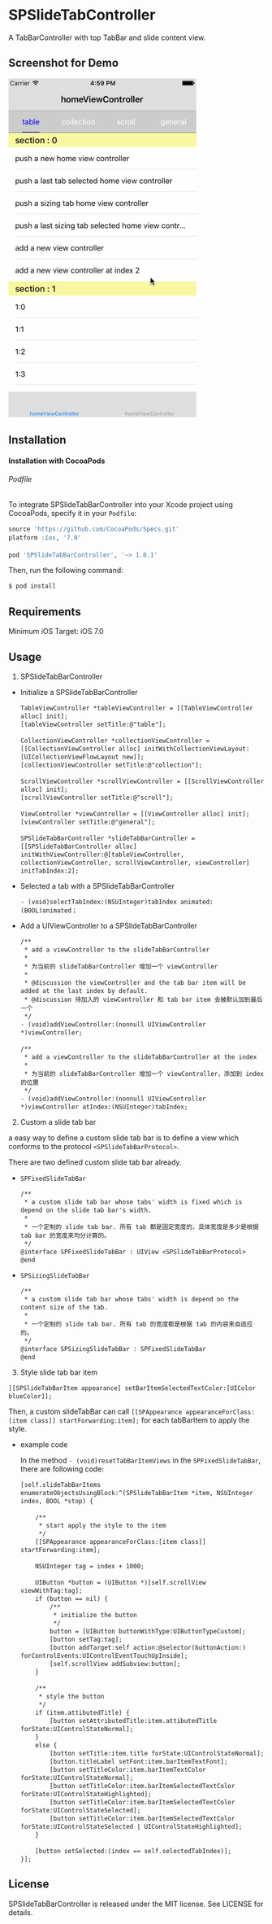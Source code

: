 # SPSlideTabController

A TabBarController with top TabBar and slide content view.

## Screenshot for Demo

![demo](./SPSlideTabBarControllerDemo/screenshots/demo.gif)

## Installation

#### Installation with CocoaPods

###### Podfile

To integrate SPSlideTabBarController into your Xcode project using CocoaPods, specify it in your `Podfile`:

```ruby
source 'https://github.com/CocoaPods/Specs.git'
platform :ios, '7.0'

pod 'SPSlideTabBarController', '~> 1.0.1'
```

Then, run the following command:

```bash
$ pod install
```

## Requirements

Minimum iOS Target: iOS 7.0

## Usage

1. SPSlideTabBarController

  - Initialize a SPSlideTabBarController

    ```objc
    TableViewController *tableViewController = [[TableViewController alloc] init];
    [tableViewController setTitle:@"table"];

    CollectionViewController *collectionViewController = [[CollectionViewController alloc] initWithCollectionViewLayout:[UICollectionViewFlowLayout new]];
    [collectionViewController setTitle:@"collection"];

    ScrollViewController *scrollViewController = [[ScrollViewController alloc] init];
    [scrollViewController setTitle:@"scroll"];

    ViewController *viewController = [[ViewController alloc] init];
    [viewController setTitle:@"general"];

    SPSlideTabBarController *slideTabBarController = [[SPSlideTabBarController alloc] initWithViewController:@[tableViewController, collectionViewController, scrollViewController, viewController] initTabIndex:2];
    ```

  - Selected a tab with a SPSlideTabBarController

    ```objc
    - (void)selectTabIndex:(NSUInteger)tabIndex animated:(BOOL)animated；
    ```

  - Add a UIViewController to a SPSlideTabBarController

    ```objc
    /**
     * add a viewController to the slideTabBarController
     *
     * 为当前的 slideTabBarController 增加一个 viewController
     *
     * @discussion the viewController and the tab bar item will be added at the last index by default.
     * @discussion 待加入的 viewController 和 tab bar item 会被默认加到最后一个
     */
    - (void)addViewController:(nonnull UIViewController *)viewController;

    /**
     * add a viewController to the slideTabBarController at the index
     *
     * 为当前的 slideTabBarController 增加一个 viewController，添加到 index 的位置
     */
    - (void)addViewController:(nonnull UIViewController *)viewController atIndex:(NSUInteger)tabIndex;
    ```

2. Custom a slide tab bar

  a easy way to define a custom slide tab bar is to define a view which conforms to the protocol `<SPSlideTabBarProtocol>`.

  There are two defined custom slide tab bar already.

  - `SPFixedSlideTabBar`

    ```objc
    /**
     * a custom slide tab bar whose tabs' width is fixed which is depend on the slide tab bar's width.
     *    
     * 一个定制的 slide tab bar. 所有 tab 都是固定宽度的，具体宽度是多少是根据 tab bar 的宽度来均分计算的。
     */
    @interface SPFixedSlideTabBar : UIView <SPSlideTabBarProtocol>
    @end
    ```

  - `SPSizingSlideTabBar`

    ```objc
    /**
     * a custom slide tab bar whose tabs' width is depend on the content size of the tab.
     *
     * 一个定制的 slide tab bar. 所有 tab 的宽度都是根据 tab 的内容来自适应的。
     */
    @interface SPSizingSlideTabBar : SPFixedSlideTabBar
    @end
    ```

3. Style slide tab bar item

  ```objc
  [[SPSlideTabBarItem appearance] setBarItemSelectedTextColor:[UIColor blueColor]];
  ```
  Then, a custom slideTabBar can call `[[SPAppearance appearanceForClass:[item class]] startForwarding:item];` for each tabBarItem to apply the style.

  - example code

    In the method `- (void)resetTabBarItemViews` in the `SPFixedSlideTabBar`, there are following code:

    ```objc
    [self.slideTabBarItems enumerateObjectsUsingBlock:^(SPSlideTabBarItem *item, NSUInteger index, BOOL *stop) {

        /**
         * start apply the style to the item
         */
        [[SPAppearance appearanceForClass:[item class]] startForwarding:item];

        NSUInteger tag = index + 1000;

        UIButton *button = (UIButton *)[self.scrollView viewWithTag:tag];
        if (button == nil) {
            /**
             * initialize the button
             */
            button = [UIButton buttonWithType:UIButtonTypeCustom];
            [button setTag:tag];
            [button addTarget:self action:@selector(buttonAction:) forControlEvents:UIControlEventTouchUpInside];
            [self.scrollView addSubview:button];
        }

        /**
         * style the button
         */
        if (item.attibutedTitle) {
            [button setAttributedTitle:item.attibutedTitle forState:UIControlStateNormal];
        }
        else {
            [button setTitle:item.title forState:UIControlStateNormal];
            [button.titleLabel setFont:item.barItemTextFont];
            [button setTitleColor:item.barItemTextColor forState:UIControlStateNormal];
            [button setTitleColor:item.barItemSelectedTextColor forState:UIControlStateHighlighted];
            [button setTitleColor:item.barItemSelectedTextColor forState:UIControlStateSelected];
            [button setTitleColor:item.barItemSelectedTextColor forState:UIControlStateSelected | UIControlStateHighlighted];
        }

        [button setSelected:(index == self.selectedTabIndex)];
    }];
    ```

## License

SPSlideTabBarController is released under the MIT license. See LICENSE for details.
